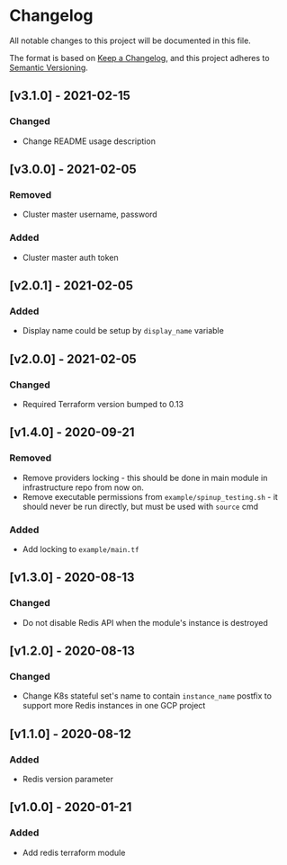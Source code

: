 # Changelog
All notable changes to this project will be documented in this file.

The format is based on [Keep a Changelog](https://keepachangelog.com/en/1.0.0/),
and this project adheres to [Semantic Versioning](https://semver.org/spec/v2.0.0.html).

## [v3.1.0] - 2021-02-15
### Changed
- Change README usage description

## [v3.0.0] - 2021-02-05
### Removed	
- Cluster master username, password	
### Added	
- Cluster master auth token

## [v2.0.1] - 2021-02-05
### Added
- Display name could be setup by `display_name` variable

## [v2.0.0] - 2021-02-05
### Changed
- Required Terraform version bumped to 0.13

## [v1.4.0] - 2020-09-21
### Removed
- Remove providers locking - this should be done in main module in infrastructure repo from now on.
- Remove executable permissions from `example/spinup_testing.sh` - it should never be run directly, but must be used with `source` cmd
### Added
- Add locking to `example/main.tf`

## [v1.3.0] - 2020-08-13
### Changed
- Do not disable Redis API when the module's instance is destroyed

## [v1.2.0] - 2020-08-13
### Changed
- Change K8s stateful set's name to contain `instance_name` postfix to support more Redis instances in one GCP project

## [v1.1.0] - 2020-08-12
### Added
- Redis version parameter

## [v1.0.0] - 2020-01-21
### Added
- Add redis terraform module
